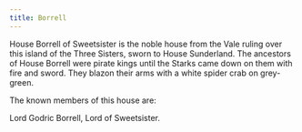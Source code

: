 ```yaml
---
title: Borrell
---
```


House Borrell of Sweetsister is the noble house from the Vale ruling over this island of the Three Sisters, sworn to House Sunderland. The ancestors of House Borrell were pirate kings until the Starks came down on them with fire and sword. They blazon their arms with a white spider crab on grey-green.

The known members of this house are:

Lord Godric Borrell, Lord of Sweetsister. 


